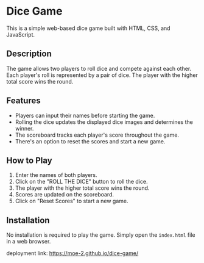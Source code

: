 # Dice Game

This is a simple web-based dice game built with HTML, CSS, and JavaScript. 

## Description

The game allows two players to roll dice and compete against each other. Each player's roll is represented by a pair of dice. The player with the higher total score wins the round.

## Features

- Players can input their names before starting the game.
- Rolling the dice updates the displayed dice images and determines the winner.
- The scoreboard tracks each player's score throughout the game.
- There's an option to reset the scores and start a new game.

## How to Play

1. Enter the names of both players.
2. Click on the "ROLL THE DICE" button to roll the dice.
3. The player with the higher total score wins the round.
4. Scores are updated on the scoreboard.
5. Click on "Reset Scores" to start a new game.

## Installation

No installation is required to play the game. Simply open the `index.html` file in a web browser.

deployment link: https://moe-2.github.io/dice-game/
